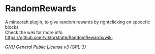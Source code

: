 RandomRewards
=============

A minecraft plugin, to give random rewards by rightclicking on specefic blocks<br>
Check the wiki for more info https://github.com/viktorstrate/RandomRewards/wiki

<i>GNU General Public License v3 (GPL-3)</i>
